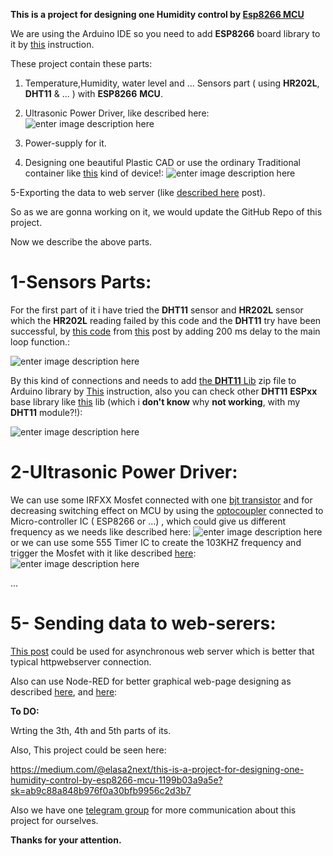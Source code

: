 **This is a project for designing one Humidity control by [**Esp8266 MCU**][1]**

We are using the Arduino IDE so you need to add **ESP8266** board library to it by [this][2] instruction.


These project contain these parts:

 1. Temperature,Humidity, water level and ... Sensors part ( using **HR202L**, **DHT11** & ... ) with **ESP8266** **MCU**. 
 2.  Ultrasonic Power Driver, like described here:
![enter image description here][3]

 3. Power-supply for it.
 4. Designing one beautiful Plastic CAD or use the ordinary Traditional container like [this][4] kind of device!:
![enter image description here][5]

5-Exporting the data to web server (like [described here][6] post).

So as we are gonna working on it, we would update the GitHub Repo of this project.

Now we describe the above parts.

# 1-Sensors Parts:

For the first part of it i have tried the **DHT11** sensor and **HR202L** sensor which the **HR202L**  reading failed by this code and the **DHT11** try have been successful, by [this code][7] from [this][8] post by adding 200 ms delay to the main loop function.:

![enter image description here][9]

By this kind of connections and needs to add [the **DHT11** Lib][10] zip file to Arduino library by [This][11] instruction, also you can check other **DHT11** **ESPxx** base library like [this][12] lib (which i **don't know** why **not working**, with my **DHT11** module?!):

![enter image description here][13]

# **2-Ultrasonic Power Driver:**

We can use some IRFXX Mosfet connected with one [bjt transistor][14] and for decreasing switching effect on MCU by using the [optocoupler][15] connected to Micro-controller IC ( ESP8266 or ...) , which could give us different frequency as we needs like described here:
![enter image description here][16]
or we can use some 555 Timer IC to create the 103KHZ frequency and trigger the Mosfet with it like described [here][17]:
![enter image description here][18]

...


# 5- Sending data to web-serers:

[This post][6] could be used for asynchronous web server which is better that typical httpwebserver connection.

Also can use Node-RED for better graphical web-page designing as described [here][19], and [here][20]:


**To DO:** 

Wrting the 3th, 4th and 5th parts of its.

Also, This project could be seen here:

https://medium.com/@elasa2next/this-is-a-project-for-designing-one-humidity-control-by-esp8266-mcu-1199b03a9a5e?sk=ab9c88a848b976f0a30bfb9956c2d3b7

Also we have one [telegram group][21] for more communication about this project for ourselves.

**Thanks for your attention.**


  [1]: https://en.wikipedia.org/wiki/ESP8266
  [2]: https://www.youtube.com/watch?v=OC9wYhv6juM
  [3]: https://i.stack.imgur.com/nYkRG.jpg
  [4]: https://grabcad.com/library/148447
  [5]: https://i.stack.imgur.com/6n5cR.jpg
  [6]: https://randomnerdtutorials.com/esp8266-dht11dht22-temperature-and-humidity-web-server-with-arduino-ide/
  [7]: https://github.com/GSH-Open-source-projects/Esp8266-Home-Humidity-device/blob/master/DHT_ESP8266/DHT_ESP8266.ino
  [8]: https://www.electronicwings.com/nodemcu/dht11-sensor-interfacing-with-nodemcu
  [9]: https://i.stack.imgur.com/QS8sh.png
  [10]: https://github.com/markruys/arduino-DHT/archive/master.zip
  [11]: https://www.youtube.com/watch?v=jMSic83Prs8
  [12]: https://github.com/beegee-tokyo/DHTesp/blob/master/examples/DHT_ESP8266/DHT_ESP8266.ino
  [13]: https://i.stack.imgur.com/kDTwT.png
  [14]: https://en.wikipedia.org/wiki/Bipolar_junction_transistor
  [15]: https://en.wikipedia.org/wiki/Opto-isolator
  [16]: https://i.stack.imgur.com/uox8i.jpg
  [17]: https://www.instructables.com/id/Make-Your-Own-Super-Simple-Ultrasonic-Mist-Maker/
  [18]: https://i.stack.imgur.com/jsKph.png
  [19]: https://medium.com/@varuldcube100/display-temperature-and-humidity-sensor-data-in-node-red-dashboard-using-esp8266-and-mqtt-node-da8b49cdc33b
  [20]: https://medium.com/@rjrajbir24/iot-long-range-temperature-and-humidity-sensor-using-node-red-dde2fa23929a
  [21]: https://t.me/joinchat/CKfLihtRUUbOkM-mKniJww

